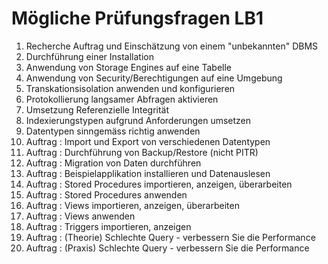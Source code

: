 # Mögliche Prüfungsfragen LB1

1. Recherche Auftrag und Einschätzung von einem "unbekannten" DBMS
2. Durchführung einer Installation
3. Anwendung von Storage Engines auf eine Tabelle
4. Anwendung von Security/Berechtigungen auf eine Umgebung
5. Transkationsisolation anwenden und konfigurieren
6. Protokollierung langsamer Abfragen aktivieren
7. Umsetzung Referenzielle Integrität
8. Indexierungstypen aufgrund Anforderungen umsetzen
9. Datentypen sinngemäss richtig anwenden
10. Auftrag : Import und Export von verschiedenen Datentypen
11. Auftrag : Durchführung von Backup/Restore (nicht PITR)
12. Auftrag : Migration von Daten durchführen
13. Auftrag : Beispielapplikation installieren und Datenauslesen
14. Auftrag : Stored Procedures importieren, anzeigen, überarbeiten
15. Auftrag : Stored Procedures anwenden
16. Auftrag : Views importieren, anzeigen, überarbeiten
17. Auftrag : Views anwenden
18. Auftrag : Triggers importieren, anzeigen
19. Auftrag : (Theorie) Schlechte Query - verbessern Sie die Performance
20. Auftrag : (Praxis) Schlechte Query - verbessern Sie die Performance
